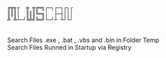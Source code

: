 
    ╔╦╗┬  ╦ ╦╔═╗┌─┐┌─┐┌┐┌
    ║║║│  ║║║╚═╗│  ├─┤│││
    ╩ ╩┴─┘╚╩╝╚═╝└─┘┴ ┴┘└┘
<br>
Search Files .exe , .bat , .vbs and .bin in Folder Temp<br>
Search Files Runned in Startup via Registry
